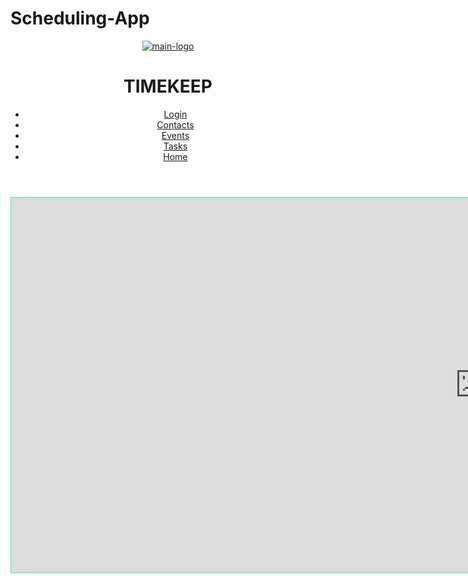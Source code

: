 # Scheduling-App<!DOCTYPE html>
<html lang="en">
  <head>
    <meta charset="UTF-8" />
    <meta http-equiv="X-UA-Compatible" content="IE=edge" />
    <meta name="viewport" content="width=device-width, initial-scale=1.0" />
 <link rel="stylesheet" href="mycss.css" /> 
    <title>Timekeep</title> 
  </head>
  <body>
    <header>
      <span class="image-clickable">
        <a href="index.html">
          <img src="images/TempLogo.PNG" alt="main-logo" class="logo" />
        </a>
      </span>
      <div>
        <h1> TIMEKEEP </h1>
      </div>
      <nav>
        <ul class="nav-links">
          <li><a href="#">Login</a></li>
          <li><a href="#">Contacts</a></li>
          <li><a href="#">Events</a></li>
          <li><a href="#">Tasks</a></li>
          <li><a href="#">Home</a></li>
        </ul>
      </nav>
    </header>
    <div>
      <iframe src="https://calendar.google.com/calendar/embed?height=600&wkst=1&bgcolor=%2355ee99&ctz=America%2FChicago&showTitle=0&showPrint=0&showNav=1&showTabs=0&showTz=0&title=TimeKeep&src=YmUxNDA3MDYzYTk2NWRkNGE3ZGI3Mzk1NTg3ODZkZGQ2NmQxMWY1ZjhmMTg5ZWQyYjc0ZjZjMjgzNGRjOWI2OEBncm91cC5jYWxlbmRhci5nb29nbGUuY29t&color=%23E67C73" style="border:solid 1px #43e9b1" width="1500" height="600" frameborder="0" scrolling="no"></iframe>
    </div>
  </body>
</html>
